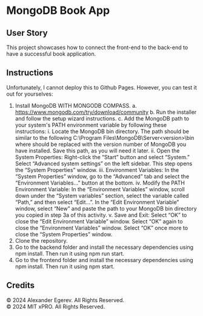 # MongoDB Book App

## User Story
This project showcases how to connect the front-end to the back-end to have a successful book application.

## Instructions
Unfortunately, I cannot deploy this to Github Pages. However, you can test it out for yourselves:
1. Install MongoDB WITH MONGODB COMPASS.
    a. https://www.mongodb.com/try/download/community
    b. Run the installer and follow the setup wizard instructions.
    c. Add the MongoDB path to your system's PATH environment variable by following these instructions:
        i. Locate the MongoDB bin directory. The path should be similar to the following C:\Program Files\MongoDB\Server\<version>\bin where <version> should be replaced with the version number of MongoDB you have installed. Save this path, as you will need it later.
        ii. Open the System Properties:
                Right-click the “Start” button and select “System.”
                Select “Advanced system settings” on the left sidebar. This step opens the “System Properties” window.
        iii. Environment Variables:
                In the “System Properties” window, go to the “Advanced” tab and select the “Environment Variables...” button at the bottom.
        iv. Modify the PATH Environment Variable:
                In the “Environment Variables” window, scroll down under the “System variables” section, select the variable called “Path,” and then select “Edit...”.
                In the “Edit Environment Variable” window, select “New” and paste the path to your MongoDB bin directory you copied in step 3a of this activity.
        v. Save and Exit:
                Select “OK” to close the “Edit Environment Variable” window.
                Select “OK” again to close the “Environment Variables” window.
                Select “OK” once more to close the “System Properties” window.
2. Clone the repository.
3. Go to the backend folder and install the necessary dependencies using npm install. Then run it using npm run start.
4. Go to the frontend folder and install the necessary dependencies using npm install. Then run it using npm start.

## Credits
© 2024 Alexander Egerev. All Rights Reserved. <br/>
© 2024 MIT xPRO. All Rights Reserved. <br/>

